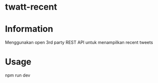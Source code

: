 # twatt-recent

# Information

Menggunakan open 3rd party REST API untuk menampilkan recent tweets

# Usage

npm run dev
